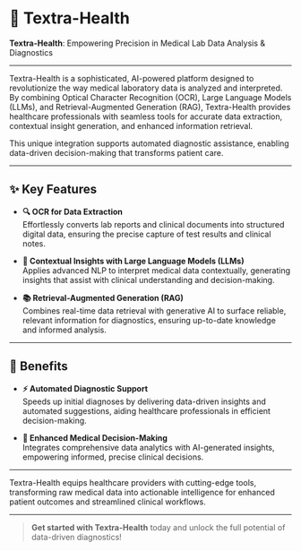 # 🚀 Textra-Health

**Textra-Health**: Empowering Precision in Medical Lab Data Analysis & Diagnostics

---

Textra-Health is a sophisticated, AI-powered platform designed to revolutionize the way medical laboratory data is analyzed and interpreted. By combining Optical Character Recognition (OCR), Large Language Models (LLMs), and Retrieval-Augmented Generation (RAG), Textra-Health provides healthcare professionals with seamless tools for accurate data extraction, contextual insight generation, and enhanced information retrieval. 

This unique integration supports automated diagnostic assistance, enabling data-driven decision-making that transforms patient care.

---

## ✨ Key Features

- **🔍 OCR for Data Extraction**  
  Effortlessly converts lab reports and clinical documents into structured digital data, ensuring the precise capture of test results and clinical notes.

- **🧠 Contextual Insights with Large Language Models (LLMs)**  
  Applies advanced NLP to interpret medical data contextually, generating insights that assist with clinical understanding and decision-making.

- **📚 Retrieval-Augmented Generation (RAG)**  
  Combines real-time data retrieval with generative AI to surface reliable, relevant information for diagnostics, ensuring up-to-date knowledge and informed analysis.

---

## 🎯 Benefits

- **⚡ Automated Diagnostic Support**  
  Speeds up initial diagnoses by delivering data-driven insights and automated suggestions, aiding healthcare professionals in efficient decision-making.

- **🔗 Enhanced Medical Decision-Making**  
  Integrates comprehensive data analytics with AI-generated insights, empowering informed, precise clinical decisions.

---

Textra-Health equips healthcare providers with cutting-edge tools, transforming raw medical data into actionable intelligence for enhanced patient outcomes and streamlined clinical workflows.

---

> **Get started with Textra-Health** today and unlock the full potential of data-driven diagnostics!
